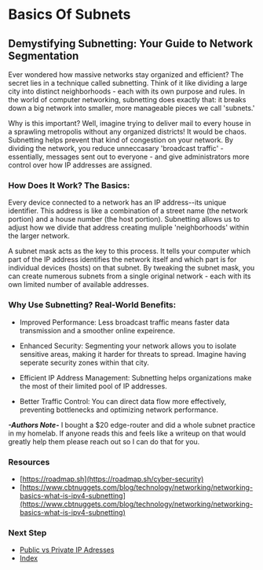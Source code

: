 # Basics Of Subnets

## Demystifying Subnetting: Your Guide to Network Segmentation
Ever wondered how massive networks stay organized and efficient? The secret lies in a technique called subnetting. Think of it like dividing a large city into distinct neighborhoods - each with its own purpose and rules. In the world of computer networking, subnetting does exactly that: it breaks down a big network into smaller, more manageable pieces we call 'subnets.'

Why is this important? Well, imagine trying to deliver mail to every house in a sprawling metropolis without any organized districts! It would be chaos. Subnetting helps prevent that kind of congestion on your network. By dividing the network, you reduce unneccasary 'broadcast traffic' - essentially, messages sent out to everyone - and give administrators more control over how IP addresses are assigned.

### How Does It Work? The Basics:
Every device connected to a network has an IP address--its unique identifier. This address is like a combination of a street name (the network portion) and a house number (the host portion). Subnetting allows us to adjust how we divide that address creating muliple 'neighborhoods' within the larger network.

A subnet mask acts as the key to this process. It tells your computer which part of the IP address identifies the network itself and which part is for individual devices (hosts) on that subnet. By tweaking the subnet mask, you can create numerous subnets from a single original network - each with its own limited number of available addresses.

### Why Use Subnetting? Real-World Benefits:

- Improved Performance: Less broadcast traffic means faster data transmission and a smoother online expeirence.

- Enhanced Security: Segmenting your network allows you to isolate sensitive areas, making it harder for threats to spread. Imagine having seperate security zones within that city.

- Efficient IP Address Management: Subnetting helps organizations make the most of their limited pool of IP addresses.

- Better Traffic Control: You can direct data flow more effectively, preventing bottlenecks and optimizing network performance.


***-Authors Note-*** I bought a $20 edge-router and did a whole subnet practice in my homelab. If anyone reads this and feels like a writeup on that would greatly help them please reach out so I can do that for you.

### Resources
- [https://roadmap.sh](https://roadmap.sh/cyber-security)
- [https://www.cbtnuggets.com/blog/technology/networking/networking-basics-what-is-ipv4-subnetting](https://www.cbtnuggets.com/blog/technology/networking/networking-basics-what-is-ipv4-subnetting)

### Next Step
- [Public vs Private IP Adresses]()
- [Index](https://github.com/Sisu-Sus/CyberSec-RoadMap/blob/main/index.md)
